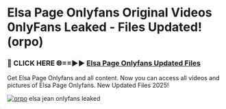 # Elsa Page Onlyfans Original Videos 0nlyFans Leaked - Files Updated! (orpo)

<h3>🔴 CLICK HERE 🌐==►► <a href="https://tinyurl.com/2jnfzry5" rel="nofollow">Elsa Page Onlyfans Updated Files</a></h3>

Get Elsa Page Onlyfans and all content. Now you can access all videos and pictures of Elsa Page Onlyfans. New Updated Files 2025!

[![orpo](https://i.imgur.com/GyGTBgg.gif)](https://tinyurl.com/2jnfzry5)
elsa jean onlyfans leaked